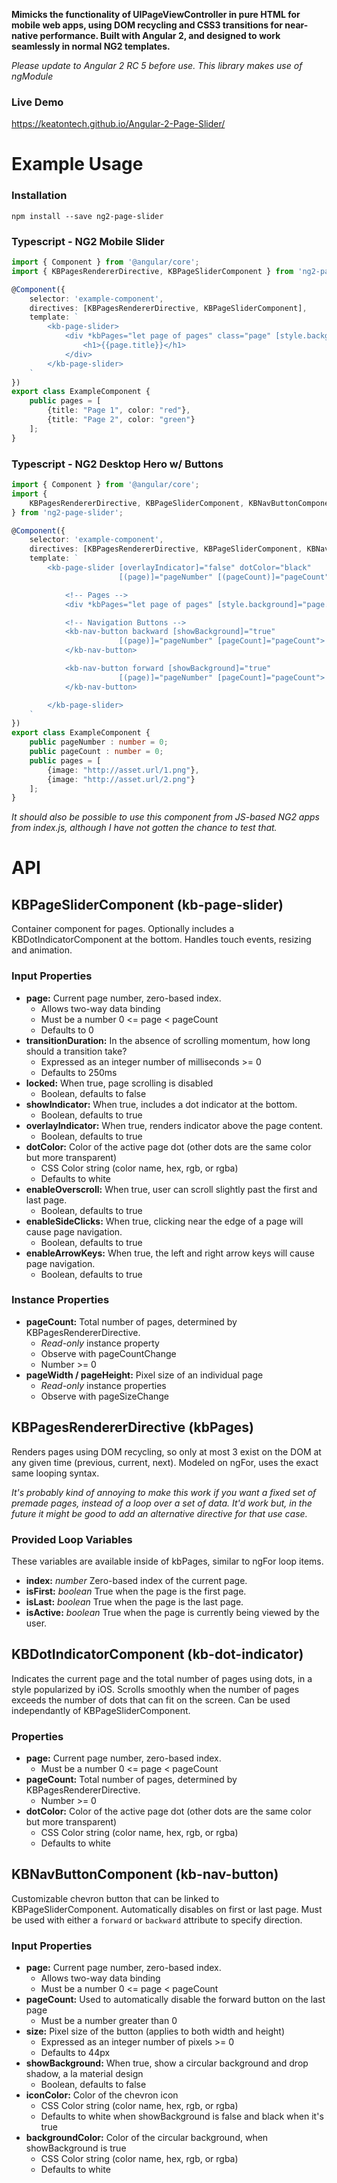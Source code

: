 **Mimicks the functionality of UIPageViewController in pure HTML for mobile web apps, using
DOM recycling and CSS3 transitions for near-native performance. Built with Angular 2, and
designed to work seamlessly in normal NG2 templates.**

*Please update to Angular 2 RC 5 before use. This library makes use of ngModule*

### Live Demo
https://keatontech.github.io/Angular-2-Page-Slider/

# Example Usage

### Installation
```
npm install --save ng2-page-slider
```

### Typescript - NG2 Mobile Slider

```typescript
import { Component } from '@angular/core';
import { KBPagesRendererDirective, KBPageSliderComponent } from 'ng2-page-slider';

@Component({
	selector: 'example-component',
	directives: [KBPagesRendererDirective, KBPageSliderComponent],
	template: `
		<kb-page-slider>
			<div *kbPages="let page of pages" class="page" [style.background]="page.color">
				<h1>{{page.title}}</h1>
			</div>
		</kb-page-slider>
	`
})
export class ExampleComponent {
	public pages = [
		{title: "Page 1", color: "red"},
		{title: "Page 2", color: "green"}
	];
}
```

### Typescript - NG2 Desktop Hero w/ Buttons

```typescript
import { Component } from '@angular/core';
import { 
	KBPagesRendererDirective, KBPageSliderComponent, KBNavButtonComponent
} from 'ng2-page-slider';

@Component({
	selector: 'example-component',
	directives: [KBPagesRendererDirective, KBPageSliderComponent, KBNavButtonComponent],
	template: `
		<kb-page-slider [overlayIndicator]="false" dotColor="black"
						[(page)]="pageNumber" [(pageCount)]="pageCount">

			<!-- Pages -->
			<div *kbPages="let page of pages" [style.background]="page.image"></div>

			<!-- Navigation Buttons -->
			<kb-nav-button backward [showBackground]="true"
						[(page)]="pageNumber" [pageCount]="pageCount">
			</kb-nav-button>

			<kb-nav-button forward [showBackground]="true"
						[(page)]="pageNumber" [pageCount]="pageCount">
			</kb-nav-button>

		</kb-page-slider>
	`
})
export class ExampleComponent {
	public pageNumber : number = 0;
	public pageCount : number = 0;
	public pages = [
		{image: "http://asset.url/1.png"},
		{image: "http://asset.url/2.png"}
	];
}
```

*It should also be possible to use this component from JS-based NG2 apps from index.js,
although I have not gotten the chance to test that.*


# API

## KBPageSliderComponent (kb-page-slider)
Container component for pages. Optionally includes a KBDotIndicatorComponent at the bottom.
Handles touch events, resizing and animation.

### Input Properties
* **page:** Current page number, zero-based index.
	* Allows two-way data binding
	* Must be a number 0 <= page < pageCount
	* Defaults to 0
* **transitionDuration:** In the absence of scrolling momentum, how long should a transition take?
	* Expressed as an integer number of milliseconds >= 0
	* Defaults to 250ms
* **locked:** When true, page scrolling is disabled 
	* Boolean, defaults to false
* **showIndicator:** When true, includes a dot indicator at the bottom.
	* Boolean, defaults to true
* **overlayIndicator:** When true, renders indicator above the page content.
	* Boolean, defaults to true
* **dotColor:** Color of the active page dot (other dots are the same color but more transparent)
	* CSS Color string (color name, hex, rgb, or rgba)
	* Defaults to white
* **enableOverscroll:** When true, user can scroll slightly past the first and last page.
	* Boolean, defaults to true
* **enableSideClicks:** When true, clicking near the edge of a page will cause page navigation.
	* Boolean, defaults to true
* **enableArrowKeys:** When true, the left and right arrow keys will cause page navigation.
	* Boolean, defaults to true


### Instance Properties
* **pageCount:** Total number of pages, determined by KBPagesRendererDirective.
	* *Read-only* instance property
	* Observe with pageCountChange
	* Number >= 0
* **pageWidth / pageHeight:** Pixel size of an individual page
	* *Read-only* instance properties
	* Observe with pageSizeChange


## KBPagesRendererDirective (kbPages)
Renders pages using DOM recycling, so only at most 3 exist on the DOM at any given time
(previous, current, next). Modeled on ngFor, uses the exact same looping syntax.

*It's probably kind of annoying to make this work if you want a fixed set of premade pages,
instead of a loop over a set of data. It'd work but, in the future it might be good to add
an alternative directive for that use case.*

### Provided Loop Variables
These variables are available inside of kbPages, similar to ngFor loop items.

* **index:** *number* Zero-based index of the current page.
* **isFirst:** *boolean* True when the page is the first page.
* **isLast:** *boolean* True when the page is the last page.
* **isActive:** *boolean* True when the page is currently being viewed by the user.


## KBDotIndicatorComponent (kb-dot-indicator)
Indicates the current page and the total number of pages using dots, in a style popularized
by iOS. Scrolls smoothly when the number of pages exceeds the number of dots that can fit on
the screen. Can be used independantly of KBPageSliderComponent.

### Properties
* **page:** Current page number, zero-based index.
	* Must be a number 0 <= page < pageCount
* **pageCount:** Total number of pages, determined by KBPagesRendererDirective.
	* Number >= 0
* **dotColor:** Color of the active page dot (other dots are the same color but more transparent)
	* CSS Color string (color name, hex, rgb, or rgba)
	* Defaults to white


## KBNavButtonComponent (kb-nav-button)
Customizable chevron button that can be linked to KBPageSliderComponent. Automatically
disables on first or last page. Must be used with either a `forward` or `backward`
attribute to specify direction.

### Input Properties
* **page:** Current page number, zero-based index.
	* Allows two-way data binding
	* Must be a number 0 <= page < pageCount
* **pageCount:** Used to automatically disable the forward button on the last page
	* Must be a number greater than 0
* **size:** Pixel size of the button (applies to both width and height)
	* Expressed as an integer number of pixels >= 0
	* Defaults to 44px
* **showBackground:** When true, show a circular background and drop shadow, a la material design
	* Boolean, defaults to false
* **iconColor:** Color of the chevron icon
	* CSS Color string (color name, hex, rgb, or rgba)
	* Defaults to white when showBackground is false and black when it's true
* **backgroundColor:** Color of the circular background, when showBackground is true
	* CSS Color string (color name, hex, rgb, or rgba)
	* Defaults to white